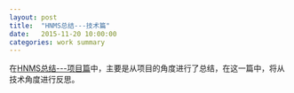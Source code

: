 ```yaml
---
layout: post
title:  "HNMS总结---技术篇"
date:   2015-11-20 10:00:00
categories: work summary
---
```


在[HNMS总结---项目篇](/work/summary/2015/11/19/hnms-project-summary.html)中，主要是从项目的角度进行了总结，在这一篇中，将从技术角度进行反思。